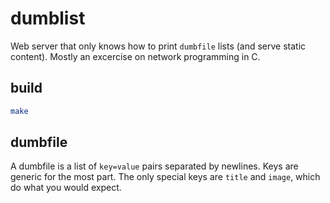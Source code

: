 # dumblist
Web server that only knows how to print `dumbfile` lists (and serve static content).
Mostly an excercise on network programming in C.

## build
```sh
make
```

## dumbfile
A dumbfile is a list of `key=value` pairs separated by newlines.
Keys are generic for the most part.
The only special keys are `title` and `image`, which do what you would expect.
